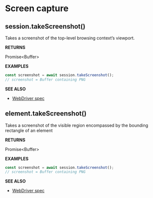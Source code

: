 # Screen capture

## session.takeScreenshot()

Takes a screenshot of the top-level browsing context’s viewport.

**RETURNS**

Promise&lt;Buffer&gt;

**EXAMPLES**

```typescript
const screenshot = await session.takeScreenshot();
// screenshot = Buffer containing PNG
```

**SEE ALSO**

- [WebDriver spec](https://www.w3.org/TR/webdriver/#take-screenshot)

## element.takeScreenshot()

Takes a screenshot of the visible region encompassed by the bounding rectangle of an element

**RETURNS**

Promise&lt;Buffer&gt;

**EXAMPLES**

```typescript
const screenshot = await session.takeScreenshot();
// screenshot = Buffer containing PNG
```

**SEE ALSO**

- [WebDriver spec](https://www.w3.org/TR/webdriver/#take-screenshot)
